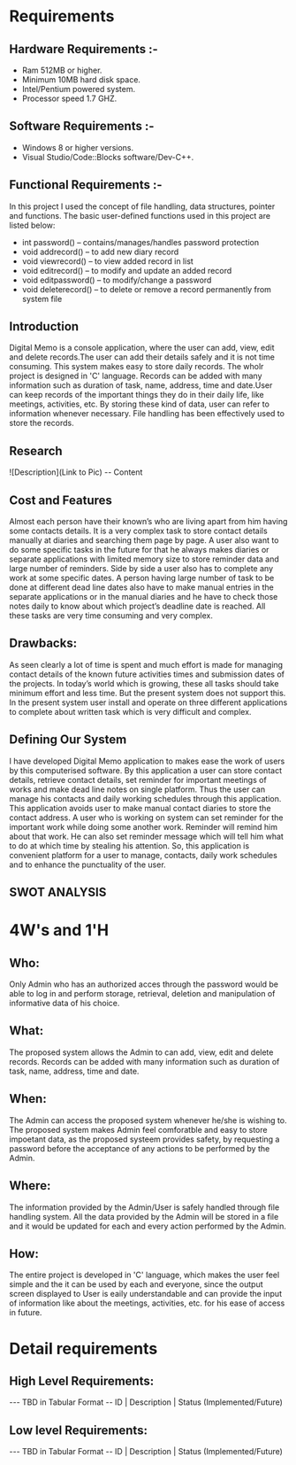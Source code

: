 # Requirements
## Hardware Requirements :-
* Ram 512MB or higher.
* Minimum 10MB hard disk space.
* Intel/Pentium powered system.
* Processor speed 1.7 GHZ.

## Software Requirements :-
* Windows 8 or higher versions.
* Visual Studio/Code::Blocks software/Dev-C++.



## Functional Requirements :-
   In this project I used the concept of file handling, data structures, pointer and functions.
   The basic user-defined functions used in this project are listed below:
   * int password() – contains/manages/handles password protection
   * void addrecord() – to add new diary record
   * void viewrecord() – to view added record in list
   * void editrecord() – to modify and update an added record
   * void editpassword() – to modify/change a password
   * void deleterecord() – to delete or remove a record permanently from system file

## Introduction
Digital Memo is a console application, where the user can add, view, edit and delete records.The user can add their details safely and it is not time consuming. This system makes easy to store daily records. The wholr project is designed in 'C' language. Records can be added with many information such as duration of task, name, address, time and date.User can keep records of the important things they do in their daily life, like meetings, activities, etc. By storing these kind of data, user can 
refer to information whenever necessary. File handling has been effectively used to store the records.

## Research
![Description](Link to Pic)
-- Content 
## Cost and Features
Almost each person have their known’s who are living apart from him having some contacts details. It is a very complex task to store contact details manually at diaries and searching them page by page. A user also want to do some specific tasks in the future for that he always makes diaries or separate applications with limited memory size to store reminder data and large number of reminders. Side by side a user also has to complete any work at some specific dates. A person having large number of task to be done at different dead line dates also have to make manual entries in the separate applications or in the manual diaries and he have to check those notes daily to know about which project’s deadline date is reached. All these tasks are very time consuming and very complex. 

## Drawbacks:
As seen clearly a lot of time is spent and much effort is made for managing contact details of the known future activities times and submission dates of the projects. In today’s world which is growing, these all tasks should take minimum effort and less time. But the present system does not support this. In the present system user install and operate on three different applications to complete about written task which is very difficult and complex.


## Defining Our System
I have developed Digital Memo application to makes ease the work of users by this computerised software. By this application a user can store contact details, retrieve contact details, set reminder for important meetings of works and make dead line notes on single platform. Thus the user can manage his contacts and daily working schedules through this application. This application avoids user to make manual contact diaries to store the contact address. A user who is working on system can set reminder for the important work while doing some another work. Reminder will remind him about that work. He can also set reminder message which will tell him what to do at which time by stealing his attention. 
So, this application is convenient platform for a user to manage, contacts, daily work schedules and to enhance the punctuality of the user.
## SWOT ANALYSIS


# 4W&#39;s and 1&#39;H

## Who:
Only Admin who has an authorized acces through the password would be able to log in and perform storage, retrieval, deletion and manipulation of informative data of his choice.


## What:

The proposed system allows the Admin to can add, view, edit and delete records. Records can be added with many information such as duration of task, name, address, time and date. 

## When:
The Admin can access the proposed system whenever he/she is wishing to. The proposed system makes Admin feel comforatble and easy to store impoetant data, as the proposed systeem provides safety, by requesting a password before the acceptance of any actions to be performed by the Admin.

## Where:

The information provided by the Admin/User is safely handled through file handling system. All the data provided by the Admin will be stored in a file and it would be updated for each and every action performed by the Admin.

## How:

The entire project is developed in 'C' language, which makes the user feel simple and the it can be used by each and everyone, since the output screen displayed to User is eaily understandable and can provide the input of information like about the meetings, activities, etc. for his ease of access in future.

# Detail requirements
## High Level Requirements:
--- TBD in Tabular Format 
-- ID | Description | Status (Implemented/Future)


##  Low level Requirements:
--- TBD in Tabular Format 
-- ID | Description | Status (Implemented/Future)
